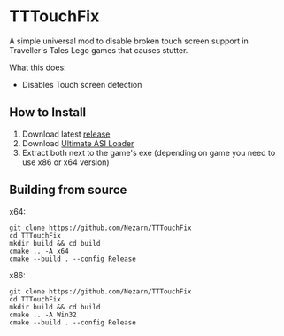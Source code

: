 # TTTouchFix
A simple universal mod to disable broken touch screen support in Traveller's Tales Lego games that causes stutter.

What this does:
- Disables Touch screen detection

## How to Install
1. Download latest [release](https://github.com/Nezarn/TTTouchFix/releases)
2. Download [Ultimate ASI Loader](https://github.com/ThirteenAG/Ultimate-ASI-Loader/releases)
3. Extract both next to the game's exe (depending on game you need to use x86 or x64 version)

## Building from source
x64:
```
git clone https://github.com/Nezarn/TTTouchFix
cd TTTouchFix
mkdir build && cd build
cmake .. -A x64
cmake --build . --config Release
```
x86:
```
git clone https://github.com/Nezarn/TTTouchFix
cd TTTouchFix
mkdir build && cd build
cmake .. -A Win32
cmake --build . --config Release
```